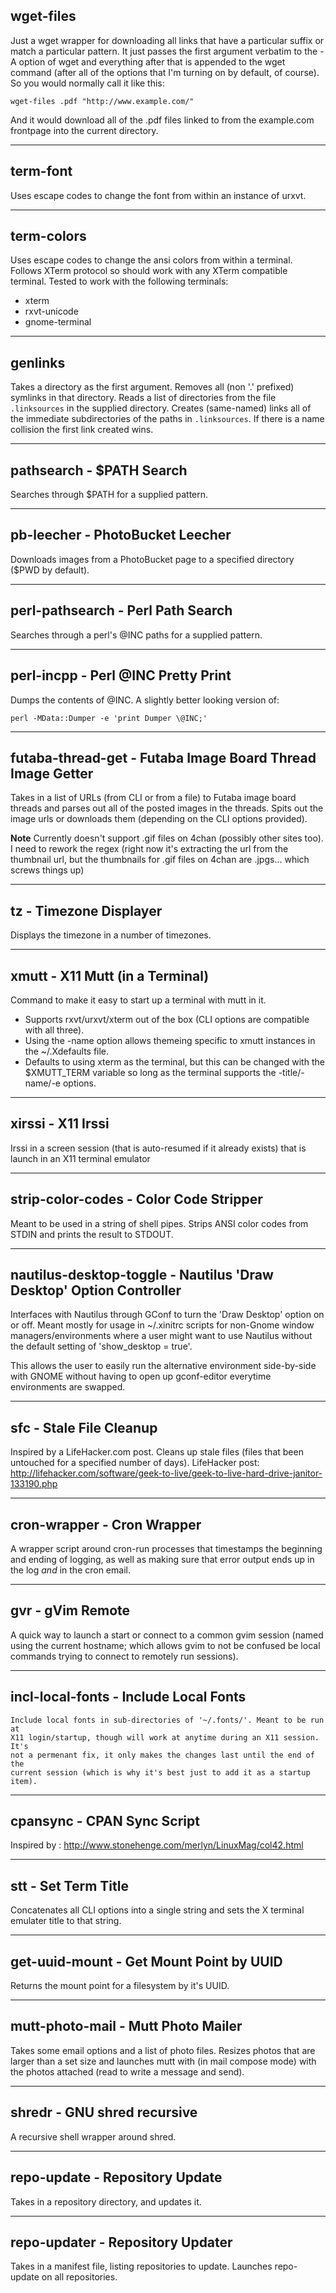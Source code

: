 ## wget-files

Just a wget wrapper for downloading all links that have a particular suffix or
match a particular pattern. It just passes the first argument verbatim to the
-A option of wget and everything after that is appended to the wget command
(after all of the options that I'm turning on by default, of course). So you would normally call it like this:

    wget-files .pdf "http://www.example.com/"

And it would download all of the .pdf files linked to from the example.com
frontpage into the current directory.

---

## term-font

Uses escape codes to change the font from within an instance of urxvt.

---

## term-colors

Uses escape codes to change the ansi colors from within a terminal. Follows
XTerm protocol so should work with any XTerm compatible terminal. Tested to
work with the following terminals:

 * xterm
 * rxvt-unicode
 * gnome-terminal

---

## genlinks

Takes a directory as the first argument. Removes all (non '.' prefixed)
symlinks in that directory. Reads a list of directories from the file
`.linksources` in the supplied directory. Creates (same-named) links all of the
immediate subdirectories of the paths in `.linksources`. If there is a name
collision the first link created wins.

---

## pathsearch - $PATH Search

Searches through $PATH for a supplied pattern.

---

## pb-leecher - PhotoBucket Leecher

Downloads images from a PhotoBucket page to a specified directory ($PWD by
default).

---

## perl-pathsearch - Perl Path Search

Searches through a perl's @INC paths for a supplied pattern.

---

## perl-incpp - Perl @INC Pretty Print

Dumps the contents of @INC. A slightly better looking version of:

    perl -MData::Dumper -e 'print Dumper \@INC;'

---

## futaba-thread-get - Futaba Image Board Thread Image Getter

Takes in a list of URLs (from CLI or from a file) to Futaba image board threads
and parses out all of the posted images in the threads. Spits out the image
urls or downloads them (depending on the CLI options provided).

**Note** Currently doesn't support .gif files on 4chan (possibly other sites
too). I need to rework the regex (right now it's extracting the url from the
thumbnail url, but the thumbnails for .gif files on 4chan are .jpgs...  which
screws things up)

---

## tz - Timezone Displayer

Displays the timezone in a number of timezones.

---

## xmutt - X11 Mutt (in a Terminal)

Command to make it easy to start up a terminal with mutt in it.
 * Supports rxvt/urxvt/xterm out of the box (CLI options are compatible with all three).
 * Using the -name option allows themeing specific to xmutt instances in the ~/.Xdefaults file.
 * Defaults to using xterm as the terminal, but this can be changed with the $XMUTT_TERM variable so long as the terminal supports the -title/-name/-e options.

---

## xirssi - X11 Irssi

Irssi in a screen session (that is auto-resumed if it already exists) that is
launch in an X11 terminal emulator

---

## strip-color-codes - Color Code Stripper

Meant to be used in a string of shell pipes. Strips ANSI color codes from STDIN
and prints the result to STDOUT.

---

## nautilus-desktop-toggle - Nautilus 'Draw Desktop' Option Controller

Interfaces with Nautilus through GConf to turn the 'Draw Desktop' option on or
off. Meant mostly for usage in ~/.xinitrc scripts for non-Gnome window
managers/environments where a user might want to use Nautilus without the
default setting of 'show_desktop = true'.

This allows the user to easily run the alternative environment side-by-side
with GNOME without having to open up gconf-editor everytime environments are
swapped.

---

## sfc - Stale File Cleanup

Inspired by a LifeHacker.com post. Cleans up stale files (files that been
untouched for a specified number of days).
LifeHacker post:
http://lifehacker.com/software/geek-to-live/geek-to-live-hard-drive-janitor-133190.php

---

## cron-wrapper - Cron Wrapper

A wrapper script around cron-run processes that timestamps the beginning and
ending of logging, as well as making sure that error output ends up in the log
*and* in the cron email.

---

## gvr - gVim Remote

A quick way to launch a start or connect to a common gvim session (named using
the current hostname; which allows gvim to not be confused be local commands
trying to connect to remotely run sessions).

---

## incl-local-fonts - Include Local Fonts

    Include local fonts in sub-directories of '~/.fonts/'. Meant to be run at
    X11 login/startup, though will work at anytime during an X11 session. It's
    not a permenant fix, it only makes the changes last until the end of the
    current session (which is why it's best just to add it as a startup item).

---

## cpansync - CPAN Sync Script

Inspired by : http://www.stonehenge.com/merlyn/LinuxMag/col42.html

---

## stt - Set Term Title

Concatenates all CLI options into a single string and sets the X terminal
emulater title to that string.

---

## get-uuid-mount - Get Mount Point by UUID

Returns the mount point for a filesystem by it's UUID.

---

## mutt-photo-mail - Mutt Photo Mailer

Takes some email options and a list of photo files. Resizes photos that are
larger than a set size and launches mutt with (in mail compose mode) with the
photos attached (read to write a message and send).

---

## shredr - GNU shred recursive

A recursive shell wrapper around shred.

---

## repo-update - Repository Update

Takes in a repository directory, and updates it.

---

## repo-updater - Repository Updater

Takes in a manifest file, listing repositories to update. Launches repo-update
on all repositories.
